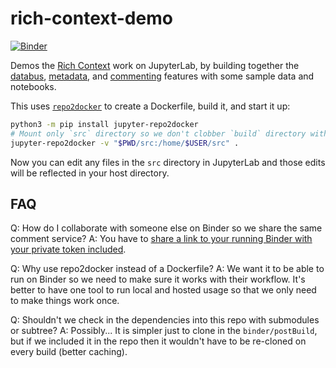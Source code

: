# rich-context-demo

[![Binder](http://mybinder.org/badge.svg)](https://mybinder.org/v2/gh/jupytercalpoly/rich-context-demo/master?urlpath=lab/tree/src/Notebook.ipynb)


Demos the [Rich Context](https://github.com/jupyterlab/jupyterlab/issues/5813) work on JupyterLab, by building together the [databus](https://github.com/jupyterlab/jupyterlab/pull/5857), [metadata](https://github.com/jupyterlab/jupyterlab-metadata-service), and [commenting](https://github.com/jupyterlab/jupyterlab-commenting) features with some sample data and notebooks.

This uses [`repo2docker`](https://repo2docker.readthedocs.io/en/latest/usage.html) to create a Dockerfile, build it, and start it up:

```bash
python3 -m pip install jupyter-repo2docker
# Mount only `src` directory so we don't clobber `build` directory with built files.
jupyter-repo2docker -v "$PWD/src:/home/$USER/src" .
```

Now you can edit any files in the `src` directory in JupyterLab and those edits will be reflected in your host directory.


## FAQ

Q: How do I collaborate with someone else on Binder so we share the same comment service?
A: You have to [share a link to your running Binder with your private token included](https://discourse.jupyter.org/t/collaborating-on-one-binder-instance/407?u=saulshanabrook).

Q: Why use repo2docker instead of a Dockerfile?
A: We want it to be able to run on Binder so we need to make sure it works with their workflow. It's better to have one tool to
   run local and hosted usage so that we only need to make things work once.

Q: Shouldn't we check in the dependencies into this repo with submodules or subtree?
A: Possibly... It is simpler just to clone in the `binder/postBuild`, but if we included it in the repo then it wouldn't have to
   be re-cloned on every build (better caching).
